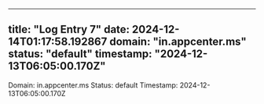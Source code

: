 
---
title: "Log Entry 7"
date: 2024-12-14T01:17:58.192867
domain: "in.appcenter.ms"
status: "default"
timestamp: "2024-12-13T06:05:00.170Z"
---

Domain: in.appcenter.ms
Status: default
Timestamp: 2024-12-13T06:05:00.170Z
